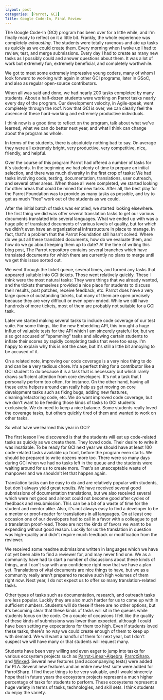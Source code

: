 ```yaml
---
layout: post
categories: [Parrot, GCI]
Title: Google Code-In, Final Review
---
```


The Google Code-In (GCI) program has been over for a little while, and I'm
finally ready to reflect on it a little bit. Frankly, the whole experience
was completely *exhausting*. The students were totally ravenous and ate up
tasks as quickly as we could create them. Every morning when I woke up I had
to review, test, and merge submissions. Every day I had to create as many new
tasks as I possibly could and answer questions about them. It was a lot of
work but extremely fun, extremely beneficial, and completely worthwhile.

We got to meet some extremely impressive young coders, many of whom I look
forward to working with again in other GCI programs, later in GSoC, and also
as regular open-source contributors.

When all was said and done, we had nearly 200 tasks completed by many
students. About a half-dozen students were working on Parrot tasks nearly
every day of the program. Our development velocity, in Agile-speak, went
completely through the roof. Now that GCI is over, we can clearly feel the
absence of these hard-working and extremely productive individuals.

I think now is a good time to reflect on the program, talk about what we've
learned, what we can do better next year, and what I think can change about
the program as whole.

In terms of the students, there is absolutely nothing bad to say. On average
they were all extremely bright, very productive, very competitive, nice,
friendly, and helpful.

Over the course of this program Parrot had offered a number of tasks for it's
students. In the beginning we had plenty of time to prepare an initial
selection, and there was much diversity in the first crop of tasks: We had
tasks involving code, testing, documentation, translations, user outreach, and
several other areas. When those all were completed, we started looking for
other areas that could be mined for new tasks. After all, the best play for
the Parrot Foundation was to provide as many tasks as possible, and try to get
as much "free" work out of the students as we could.

After the initial batch of tasks was emptied, we started looking elsewhere.
The first thing we did was offer several translation tasks to get our various
documents translated into several languages. What we ended up with was a huge
pile of translated documents of various levels of quality, but for which we
didn't even have an organizational infrastructure in place to manage. In fact,
that's a problem that the Parrot Foundation still hasn't solved: Where do we
put all these translated documents, how do we evaluate them, and how do we go
about keeping them up to date? At the time of writing this blog post, The
Parrot repository contains several branches which have translated documents
for which there are currently no plans to merge until we get this issue sorted
out.

We went through the ticket queue, several times, and turned any tasks that
appeared suitable into GCI tickets. Those went relatively quickly. These I
think were the most natural tasks: They were things that we already wanted,
and the tickets themselves provided a nice place for students to discuss their
results, post patches, receive feedback, etc. Parrot does have a very large
queue of outstanding tickets, but many of them are open precisely because they
are very difficult or even open-ended. While we still have hundreds of more
tickets, most of them are probably not suitable for a GCI task.

Later we started making several tasks to include code coverage of our test
suite. For some things, like the new Embedding API, this brought a huge influx
of valuable tests for the API which I am sincerely grateful for, but we also
got accused of "spamming" tasks and allowing certain students to inflate their
scores by rapidly completing tasks that were too easy. I'm happy to explain
why this is not the case, but it's still a little bit annoying to be accused
of it.

On a related note, improving our code coverage is a very nice thing to do and
can be a very tedious chore. It's a perfect thing for a contributor like a GCI
student to do because it is a task that is necessary but which rarely draws
sufficient attention from core developers. It's not a task that I personally
perform too often, for instance. On the other hand, having all these extra
helpers around can really help us get moving on core development tasks such as
fixing bugs, adding new features, cleaning/refactoring code, etc. We do want
improved code coverage, but we don't want to be feeding those kinds of tasks
to GCI students exclusively. We do need to keep a nice balance. Some students
really loved the coverage tasks, but others quickly tired of them and wanted
to work on other tasks.

So what have we learned this year in GCI?

The first lesson I've discovered is that the students will eat up code-related
tasks as quickly as we create them. They loved code. Their desire to write it
was insatiable. To be ready for GCI next year we should have at least 100
code-related tasks available up front, before the program even starts. We
should be prepared to write dozens more too. There were so many days during
GCI when we had no tasks left in the queue and the students were waiting
around for us to create more. That's an unacceptable waste of manpower and we
shouldn't let that happen again.

Translation tasks can be easy to do and are relatively popular with students,
but don't always yield great results. We have received several good
submissions of documentation translations, but we also received several which
were not good and almost could not become good after cycles of feedback and
resubmission. This can be a bit of a waste of time for the student and mentor
alike. Also, it's not always easy to find a developer to be a mentor or
proof-reader for translations in all languages. On at least one occasion one
of our developers had to call in a favor with a colleague to get a translation
proof-read. Those are not the kinds of favors we want to be expending without
good reason. Luckily for us the translation in question was high-quality and
didn't require much feedback or modification from the reviewer.

We received some readme submissions written in languages which we have not yet
been able to find a reviewer for, and may never find one. We as a community
have had to start a number of discussions about these kinds of things, and I
can't say with any confidence right now that we have a plan yet. Translations
of vital documents are nice things to have, but we as a community really
aren't prepared to receive such high volumes of them right now. Next year, I
do not expect us to offer so many translation-related tasks.

Other types of tasks such as documentation, research, and outreach tasks are
less popular. Luckily they are also much harder for us to come up with in
sufficient numbers. Students will do these if there are no other options, but
it's becoming clear that these kinds of tasks will sit in the queues while
students focus on the code. On a couple of occasions I felt like the quality
of these kinds of submissions was lower than expected, although I could have
been setting my expectations for them too high. Even if students loved these
tasks, there's no way we could create enough of them to keep up with demand.
We will want a handful of them for next year, but I don't suspect we will have
many or that students will request many.

Students have been very willing and even eager to jump into tasks for various
ecosystem projects such as [Parrot-Linear-Algebra][pla], [ParrotSharp][ps],
and [Winxed][]. Several new features (and accompanying tests) were added for
PLA. Several new features and an entire new test suite were added for
ParrotSharp. I find these things to be very valuable, and I would sincerely
hope that in future years the ecosystem projects represent a much higher
percentage of tasks for students to perform. These ecosystems represent a huge
variety in terms of tasks, technologies, and skill sets. I think students
do enjoy the variety.

[pla]: http://github.com/Whiteknight/parrot-linear-algebra
[ps]: http://github.com/Whiteknight/parrotsharp
[Winxed]: http://code.google.com/p/winxed

